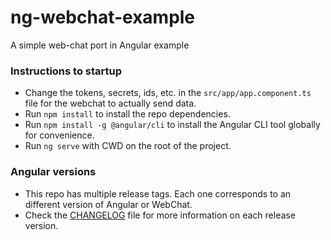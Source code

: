 # ng-webchat-example

A simple web-chat port in Angular example

### Instructions to startup

-   Change the tokens, secrets, ids, etc. in the `src/app/app.component.ts` file for the webchat to actually send data.
-   Run `npm install` to install the repo dependencies.
-   Run `npm install -g @angular/cli` to install the Angular CLI tool globally for convenience.
-   Run `ng serve` with CWD on the root of the project.

### Angular versions

-   This repo has multiple release tags. Each one corresponds to an different version of Angular or WebChat.
-   Check the [CHANGELOG](./CHANGELOG.md) file for more information on each release version.
